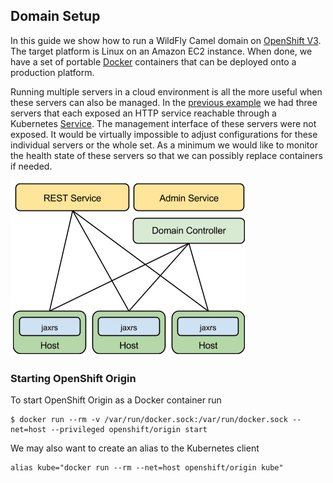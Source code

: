 ## Domain Setup

In this guide we show how to run a WildFly Camel domain on [OpenShift V3](https://github.com/openshift/origin). The target platform is Linux on an Amazon EC2 instance. When done, we have a set of portable [Docker](https://www.docker.io/) containers that can be deployed onto a production platform.

Running multiple servers in a cloud environment is all the more useful when these servers can also be managed. In the [previous example](openshift-standalone.md) we had three servers that each exposed an HTTP service reachable through a Kubernetes [Service](https://github.com/GoogleCloudPlatform/kubernetes/blob/master/docs/services.md). The management interface of these servers were not exposed. It would be virtually impossible to adjust configurations for these individual servers or the whole set. As a minimum we would like to monitor the health state of these servers so that we can possibly replace containers if needed.

![](../images/example-domain-design.png)

### Starting OpenShift Origin

To start OpenShift Origin as a Docker container run

```
$ docker run --rm -v /var/run/docker.sock:/var/run/docker.sock --net=host --privileged openshift/origin start
```

We may also want to create an alias to the Kubernetes client

```
alias kube="docker run --rm --net=host openshift/origin kube"
```
